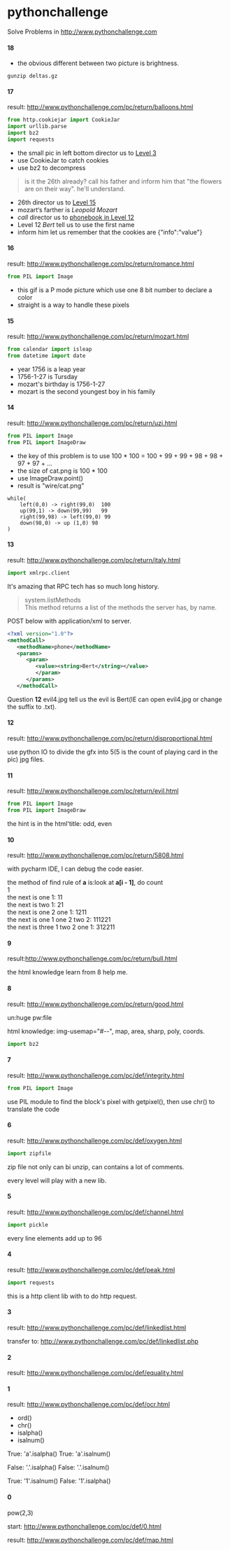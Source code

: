 # pythonchallenge
Solve Problems in http://www.pythonchallenge.com

#### 18
- the obvious different between two picture is brightness.

```shell
gunzip deltas.gz
```

#### 17
result: http://www.pythonchallenge.com/pc/return/balloons.html
```python
from http.cookiejar import CookieJar
import urllib.parse
import bz2
import requests
```
- the small pic in left bottom director us to  [Level 3](http://www.pythonchallenge.com/pc/def/linkedlist.php)
- use CookieJar to catch cookies
- use bz2 to decompress

> is it the 26th already? call his father and inform him that "the flowers are on their way". he\'ll understand.
- 26th director us to [Level 15](http://www.pythonchallenge.com/pc/return/uzi.html)
- mozart‘s farther is *Leopold Mozart*
- *call* director us to [phonebook in Level 12](http://www.pythonchallenge.com/pc/phonebook.php)
- Level 12 *Bert* tell us to use the first name
- inform him let us remember that the cookies are {"info":"value"}

#### 16
result: http://www.pythonchallenge.com/pc/return/romance.html
```python
from PIL import Image
```
- this gif is a P mode picture which use one 8 bit number to declare a color
- straight is a way to handle these pixels

#### 15
result: http://www.pythonchallenge.com/pc/return/mozart.html

```python
from calendar import isleap
from datetime import date
```

- year 1756 is a leap year
- 1756-1-27 is Tursday
- mozart's birthday is 1756-1-27
- mozart is the second youngest boy in his family


#### 14
result: http://www.pythonchallenge.com/pc/return/uzi.html
```python
from PIL import Image
from PIL import ImageDraw
```
- the key of this problem is to use 100 * 100 = 100 + 99 + 99 + 98 + 98 + 97 + 97 + ...
- the size of cat.png is 100 * 100
- use ImageDraw.point()  
- result is "wire/cat.png" 
```
while(
    left(0,0) -> right(99,0)  100
    up(99,1) -> down(99,99)   99
    right(99,98) -> left(99,0) 99
    down(98,0) -> up (1,0) 98
)
```

#### 13
result: http://www.pythonchallenge.com/pc/return/italy.html
```python
import xmlrpc.client
```
It's amazing that RPC tech has so much long history.


>system.listMethods   
This method returns a list of the methods the server has, by name.


POST below with application/xml to server.
```xml
<?xml version="1.0"?>
<methodCall>
   <methodName>phone</methodName>
   <params>
      <param>
         <value><string>Bert</string></value>
         </param>
      </params>
   </methodCall>
```

Question **12** evil4.jpg tell us the evil is Bert(IE can open evil4.jpg or change the suffix to .txt).

#### 12
result: http://www.pythonchallenge.com/pc/return/disproportional.html

use python IO to divide the gfx into 5(5 is the count of playing card in the pic) jpg files.

#### 11
result: http://www.pythonchallenge.com/pc/return/evil.html
```python
from PIL import Image
from PIL import ImageDraw
```
the hint is in the html'title: odd, even

#### 10
result: http://www.pythonchallenge.com/pc/return/5808.html

with pycharm IDE, I can debug the code easier.

the method of find rule of **a** is:look at **a[i - 1]**, do count    
1  
the next is one 1: 11  
the next is two 1: 21  
the next is one 2 one 1: 1211  
the next is one 1 one 2 two 2: 111221  
the next is three 1 two 2 one 1: 312211  


#### 9
result:http://www.pythonchallenge.com/pc/return/bull.html

the html knowledge learn from 8 help me.

#### 8
result: http://www.pythonchallenge.com/pc/return/good.html  

un:huge pw:file

html knowledge: img-usemap="#--", map, area, sharp, poly, coords. 
```python
import bz2
```

#### 7
result: http://www.pythonchallenge.com/pc/def/integrity.html
```python
from PIL import Image
```
use PIL module to find the block's pixel with getpixel(), then use chr() to translate the code

#### 6
result: http://www.pythonchallenge.com/pc/def/oxygen.html
```python
import zipfile
```
zip file not only can bi unzip, can contains a lot of comments.

every level will play with a new lib.


#### 5
result: http://www.pythonchallenge.com/pc/def/channel.html
```python
import pickle
```
every line elements add up to 96

#### 4
result: http://www.pythonchallenge.com/pc/def/peak.html

```python
import requests
```
this is a http client lib with to do http request.


#### 3
result: http://www.pythonchallenge.com/pc/def/linkedlist.html  

transfer to: http://www.pythonchallenge.com/pc/def/linkedlist.php

#### 2
result: http://www.pythonchallenge.com/pc/def/equality.html

#### 1
result: http://www.pythonchallenge.com/pc/def/ocr.html

- ord()   
- chr()   
- isalpha()  
- isalnum()

True: 'a'.isalpha()
True: 'a'.isalnum()

False: '.'.isalpha()
False: '.'.isalnum()

True: '1'.isalnum()
False: '1'.isalpha()

#### 0

pow(2,3)

start: http://www.pythonchallenge.com/pc/def/0.html

result: http://www.pythonchallenge.com/pc/def/map.html
